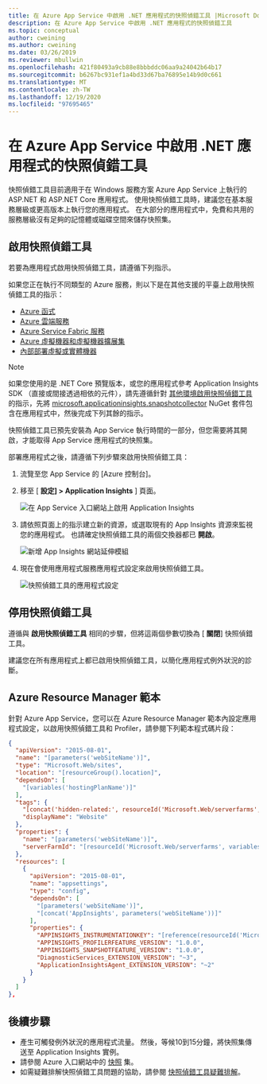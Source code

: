 ```yaml
---
title: 在 Azure App Service 中啟用 .NET 應用程式的快照偵錯工具 |Microsoft Docs
description: 在 Azure App Service 中啟用 .NET 應用程式的快照偵錯工具
ms.topic: conceptual
author: cweining
ms.author: cweining
ms.date: 03/26/2019
ms.reviewer: mbullwin
ms.openlocfilehash: 421f80493a9cb88e8bbbddc06aa9a24042b64b17
ms.sourcegitcommit: b6267bc931ef1a4bd33d67ba76895e14b9d0c661
ms.translationtype: MT
ms.contentlocale: zh-TW
ms.lasthandoff: 12/19/2020
ms.locfileid: "97695465"
---
```

# <a name="enable-snapshot-debugger-for-net-apps-in-azure-app-service"></a>在 Azure App Service 中啟用 .NET 應用程式的快照偵錯工具

快照偵錯工具目前適用于在 Windows 服務方案 Azure App Service 上執行的 ASP.NET 和 ASP.NET Core 應用程式。 使用快照偵錯工具時，建議您在基本服務層級或更高版本上執行您的應用程式。 在大部分的應用程式中，免費和共用的服務層級沒有足夠的記憶體或磁碟空間來儲存快照集。

## <a name="enable-snapshot-debugger"></a><a id="installation"></a> 啟用快照偵錯工具
若要為應用程式啟用快照偵錯工具，請遵循下列指示。

如果您正在執行不同類型的 Azure 服務，則以下是在其他支援的平臺上啟用快照偵錯工具的指示：
* [Azure 函式](snapshot-debugger-function-app.md?toc=/azure/azure-monitor/toc.json)
* [Azure 雲端服務](snapshot-debugger-vm.md?toc=/azure/azure-monitor/toc.json)
* [Azure Service Fabric 服務](snapshot-debugger-vm.md?toc=/azure/azure-monitor/toc.json)
* [Azure 虛擬機器和虛擬機器擴展集](snapshot-debugger-vm.md?toc=/azure/azure-monitor/toc.json)
* [內部部署虛擬或實體機器](snapshot-debugger-vm.md?toc=/azure/azure-monitor/toc.json)

> [!NOTE]
> 如果您使用的是 .NET Core 預覽版本，或您的應用程式參考 Application Insights SDK （直接或間接透過相依的元件），請先遵循針對 [其他環境啟用快照偵錯工具](snapshot-debugger-vm.md?toc=/azure/azure-monitor/toc.json) 的指示，先將 [microsoft.applicationinsights.snapshotcollector](https://www.nuget.org/packages/Microsoft.ApplicationInsights.SnapshotCollector) NuGet 套件包含在應用程式中，然後完成下列其餘的指示。 

快照偵錯工具已預先安裝為 App Service 執行時間的一部分，但您需要將其開啟，才能取得 App Service 應用程式的快照集。

部署應用程式之後，請遵循下列步驟來啟用快照偵錯工具：

1. 流覽至您 App Service 的 [Azure 控制台]。
2. 移至 [ **設定] > Application Insights** ] 頁面。

   ![在 App Service 入口網站上啟用 Application Insights](./media/snapshot-debugger/applicationinsights-appservices.png)

3. 請依照頁面上的指示建立新的資源，或選取現有的 App Insights 資源來監視您的應用程式。 也請確定快照偵錯工具的兩個交換器都已 **開啟**。

   ![新增 App Insights 網站延伸模組][Enablement UI]

4. 現在會使用應用程式服務應用程式設定來啟用快照偵錯工具。

    ![快照偵錯工具的應用程式設定][snapshot-debugger-app-setting]

## <a name="disable-snapshot-debugger"></a>停用快照偵錯工具

遵循與 **啟用快照偵錯工具** 相同的步驟，但將這兩個參數切換為 [ **關閉**] 快照偵錯工具。

建議您在所有應用程式上都已啟用快照偵錯工具，以簡化應用程式例外狀況的診斷。

## <a name="azure-resource-manager-template"></a>Azure Resource Manager 範本

針對 Azure App Service，您可以在 Azure Resource Manager 範本內設定應用程式設定，以啟用快照偵錯工具和 Profiler，請參閱下列範本程式碼片段：

```json
{
  "apiVersion": "2015-08-01",
  "name": "[parameters('webSiteName')]",
  "type": "Microsoft.Web/sites",
  "location": "[resourceGroup().location]",
  "dependsOn": [
    "[variables('hostingPlanName')]"
  ],
  "tags": { 
    "[concat('hidden-related:', resourceId('Microsoft.Web/serverfarms', variables('hostingPlanName')))]": "empty",
    "displayName": "Website"
  },
  "properties": {
    "name": "[parameters('webSiteName')]",
    "serverFarmId": "[resourceId('Microsoft.Web/serverfarms', variables('hostingPlanName'))]"
  },
  "resources": [
    {
      "apiVersion": "2015-08-01",
      "name": "appsettings",
      "type": "config",
      "dependsOn": [
        "[parameters('webSiteName')]",
        "[concat('AppInsights', parameters('webSiteName'))]"
      ],
      "properties": {
        "APPINSIGHTS_INSTRUMENTATIONKEY": "[reference(resourceId('Microsoft.Insights/components', concat('AppInsights', parameters('webSiteName'))), '2014-04-01').InstrumentationKey]",
        "APPINSIGHTS_PROFILERFEATURE_VERSION": "1.0.0",
        "APPINSIGHTS_SNAPSHOTFEATURE_VERSION": "1.0.0",
        "DiagnosticServices_EXTENSION_VERSION": "~3",
        "ApplicationInsightsAgent_EXTENSION_VERSION": "~2"
      }
    }
  ]
},
```

## <a name="next-steps"></a>後續步驟

- 產生可觸發例外狀況的應用程式流量。 然後，等候10到15分鐘，將快照集傳送至 Application Insights 實例。
- 請參閱 Azure 入口網站中的 [快照](snapshot-debugger.md?toc=/azure/azure-monitor/toc.json#view-snapshots-in-the-portal) 集。
- 如需疑難排解快照偵錯工具問題的協助，請參閱 [快照偵錯工具疑難排解](snapshot-debugger-troubleshoot.md?toc=/azure/azure-monitor/toc.json)。

[Enablement UI]: ./media/snapshot-debugger/enablement-ui.png
[snapshot-debugger-app-setting]:./media/snapshot-debugger/snapshot-debugger-app-setting.png

